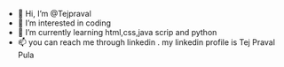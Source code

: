 - 👋 Hi, I’m @Tejpraval 
- 👀 I’m interested in coding
- 🌱 I’m currently learning html,css,java scrip and python
- 📫 you can reach me through linkedin . my linkedin profile is Tej Praval Pula

<!---
Tejpraval/Tejpraval is a ✨ special ✨ repository because its `README.md` (this file) appears on your GitHub profile.
You can click the Preview link to take a look at your changes.
--->
